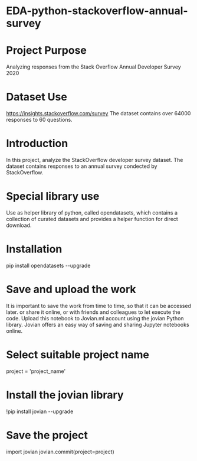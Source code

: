 # EDA-python-stackoverflow-annual-survey

# Project Purpose
Analyzing responses from the Stack Overflow Annual Developer Survey 2020

# Dataset Use
https://insights.stackoverflow.com/survey
The dataset contains over 64000 responses to 60 questions. 

# Introduction
In this project, analyze the StackOverflow developer survey dataset. The dataset contains responses to an annual survey condected by StackOverflow.

# Special library use
Use as helper library of python, called opendatasets, which contains a collection of curated datasets and provides a helper function for direct download.

# Installation
pip install opendatasets --upgrade 

# Save and upload the work

It is important to save the work from time to time, so that it can be accessed later. or share it online, or with friends and colleagues to let execute the code. Upload this notebook to Jovian.ml account using the jovian Python library. Jovian offers an easy way of saving and sharing Jupyter notebooks online.

# Select suitable project name
project = 'project_name'

# Install the jovian library
!pip install jovian --upgrade

# Save the project
import jovian
jovian.commit(project=project)
